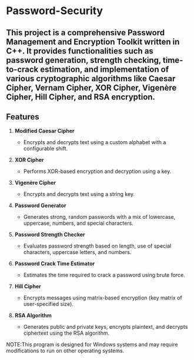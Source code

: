 # Password-Security

This project is a comprehensive **Password Management and Encryption Toolkit** written in C++. It provides functionalities such as password generation, strength checking, time-to-crack estimation, and implementation of various cryptographic algorithms like Caesar Cipher, Vernam Cipher, XOR Cipher, Vigenère Cipher, Hill Cipher, and RSA encryption.
---
## Features

1. **Modified Caesar Cipher**
   - Encrypts and decrypts text using a custom alphabet with a configurable shift.

2. **XOR Cipher**
   - Performs XOR-based encryption and decryption using a key.

3. **Vigenère Cipher**
   - Encrypts and decrypts text using a string key.

4. **Password Generator**
   - Generates strong, random passwords with a mix of lowercase, uppercase, numbers, and special characters.

5. **Password Strength Checker**
   - Evaluates password strength based on length, use of special characters, uppercase letters, and numbers.

6. **Password Crack Time Estimator**
   - Estimates the time required to crack a password using brute force.

7. **Hill Cipher**
   - Encrypts messages using matrix-based encryption (key matrix of user-specified size).

8. **RSA Algorithm**
   - Generates public and private keys, encrypts plaintext, and decrypts ciphertext using the RSA algorithm.

NOTE:This program is designed for Windows systems and may require modifications to run on other operating systems.
